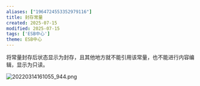 ```yaml
---
aliases: ["1964724553352979116"]
title: 封存常量
created: 2025-07-15
modified: 2025-07-15
tags: ['ESB中心']
theme: ESB中心
---
```


将常量封存后状态显示为封存，且其他地方就不能引用该常量，也不能进行内容编辑，显示为只读。

![](bff1762f5c38e4d85e5763329ba151c2.jpg "20220314161055_944.png")